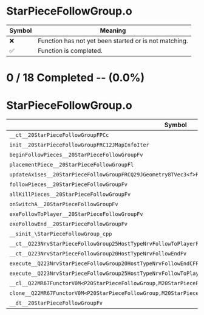 # StarPieceFollowGroup.o
| Symbol | Meaning 
| ------------- | ------------- 
| :x: | Function has not yet been started or is not matching. 
| :white_check_mark: | Function is completed. 


# 0 / 18 Completed -- (0.0%)
# StarPieceFollowGroup.o
| Symbol | Decompiled? |
| ------------- | ------------- |
| `__ct__20StarPieceFollowGroupFPCc` | :x: |
| `init__20StarPieceFollowGroupFRC12JMapInfoIter` | :x: |
| `beginFollowPieces__20StarPieceFollowGroupFv` | :x: |
| `placementPiece__20StarPieceFollowGroupFl` | :x: |
| `updateAxises__20StarPieceFollowGroupFRCQ29JGeometry8TVec3<f>RCQ29JGeometry8TVec3<f>RCQ29JGeometry8TVec3<f>f` | :x: |
| `followPieces__20StarPieceFollowGroupFv` | :x: |
| `allKillPieces__20StarPieceFollowGroupFv` | :x: |
| `onSwitchA__20StarPieceFollowGroupFv` | :x: |
| `exeFollowToPlayer__20StarPieceFollowGroupFv` | :x: |
| `exeFollowEnd__20StarPieceFollowGroupFv` | :x: |
| `__sinit_\StarPieceFollowGroup_cpp` | :x: |
| `__ct__Q223NrvStarPieceFollowGroup25HostTypeNrvFollowToPlayerFv` | :x: |
| `__ct__Q223NrvStarPieceFollowGroup20HostTypeNrvFollowEndFv` | :x: |
| `execute__Q223NrvStarPieceFollowGroup20HostTypeNrvFollowEndCFP5Spine` | :x: |
| `execute__Q223NrvStarPieceFollowGroup25HostTypeNrvFollowToPlayerCFP5Spine` | :x: |
| `__cl__Q22MR67FunctorV0M<P20StarPieceFollowGroup,M20StarPieceFollowGroupFPCvPv_v>CFv` | :x: |
| `clone__Q22MR67FunctorV0M<P20StarPieceFollowGroup,M20StarPieceFollowGroupFPCvPv_v>CFP7JKRHeap` | :x: |
| `__dt__20StarPieceFollowGroupFv` | :x: |
